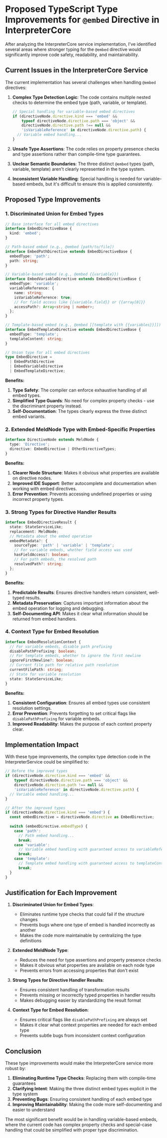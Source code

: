 # Proposed TypeScript Type Improvements for `@embed` Directive in InterpreterCore

After analyzing the InterpreterCore service implementation, I've identified several areas where stronger typing for the `@embed` directive would significantly improve code safety, readability, and maintainability.

## Current Issues in the InterpreterCore Service

The current implementation has several challenges when handling `@embed` directives:

1. **Complex Type Detection Logic**: The code contains multiple nested checks to determine the embed type (path, variable, or template).

   ```typescript
   // Special handling for variable-based embed directives
   if (directiveNode.directive.kind === 'embed' && 
       typeof directiveNode.directive.path === 'object' &&
       directiveNode.directive.path !== null &&
       'isVariableReference' in directiveNode.directive.path) {
     // Variable embed handling...
   }
   ```

2. **Unsafe Type Assertions**: The code relies on property presence checks and type assertions rather than compile-time type guarantees.

3. **Unclear Semantic Boundaries**: The three distinct `@embed` types (path, variable, template) aren't clearly represented in the type system.

4. **Inconsistent Variable Handling**: Special handling is needed for variable-based embeds, but it's difficult to ensure this is applied consistently.

## Proposed Type Improvements

### 1. Discriminated Union for Embed Types

```typescript
// Base interface for all embed directives
interface EmbedDirectiveBase {
  kind: 'embed';
}

// Path-based embed (e.g., @embed [path/to/file])
interface EmbedPathDirective extends EmbedDirectiveBase {
  embedType: 'path';
  path: string;
}

// Variable-based embed (e.g., @embed {{variable}})
interface EmbedVariableDirective extends EmbedDirectiveBase {
  embedType: 'variable';
  variableReference: {
    name: string;
    isVariableReference: true;
    // For field access like {{variable.field}} or {{array[0]}}
    accessPath?: Array<string | number>;
  };
}

// Template-based embed (e.g., @embed [[template with {{variables}}]])
interface EmbedTemplateDirective extends EmbedDirectiveBase {
  embedType: 'template';
  templateContent: string;
}

// Union type for all embed directives
type EmbedDirective = 
  | EmbedPathDirective 
  | EmbedVariableDirective 
  | EmbedTemplateDirective;
```

**Benefits:**
1. **Type Safety**: The compiler can enforce exhaustive handling of all embed types.
2. **Simplified Type Guards**: No need for complex property checks - use the discriminant property instead.
3. **Self-Documentation**: The types clearly express the three distinct embed variants.

### 2. Extended MeldNode Type with Embed-Specific Properties

```typescript
interface DirectiveNode extends MeldNode {
  type: 'Directive';
  directive: EmbedDirective | OtherDirectiveTypes;
}
```

**Benefits:**
1. **Clearer Node Structure**: Makes it obvious what properties are available on directive nodes.
2. **Improved IDE Support**: Better autocomplete and documentation when working with embed directives.
3. **Error Prevention**: Prevents accessing undefined properties or using incorrect property types.

### 3. Strong Types for Directive Handler Results

```typescript
interface EmbedDirectiveResult {
  state: StateServiceLike;
  replacement: MeldNode;
  // Metadata about the embed operation
  embedMetadata?: {
    sourceType: 'path' | 'variable' | 'template';
    // For variable embeds, whether field access was used
    hasFieldAccess?: boolean;
    // For path embeds, the resolved path
    resolvedPath?: string;
  };
}
```

**Benefits:**
1. **Predictable Results**: Ensures directive handlers return consistent, well-typed results.
2. **Metadata Preservation**: Captures important information about the embed operation for logging and debugging.
3. **Self-Documenting API**: Makes it clear what information should be returned from embed handlers.

### 4. Context Type for Embed Resolution

```typescript
interface EmbedResolutionContext {
  // For variable embeds, disable path prefixing
  disablePathPrefixing: boolean;
  // For template embeds, whether to ignore the first newline
  ignoreFirstNewline?: boolean;
  // Current file path for relative path resolution
  currentFilePath: string;
  // State for variable resolution
  state: StateServiceLike;
}
```

**Benefits:**
1. **Consistent Configuration**: Ensures all embed types use consistent resolution settings.
2. **Error Prevention**: Prevents forgetting to set critical flags like `disablePathPrefixing` for variable embeds.
3. **Improved Readability**: Makes the purpose of each context property clear.

## Implementation Impact

With these type improvements, the complex type detection code in the InterpreterService could be simplified to:

```typescript
// Before the improved types
if (directiveNode.directive.kind === 'embed' && 
    typeof directiveNode.directive.path === 'object' &&
    directiveNode.directive.path !== null &&
    'isVariableReference' in directiveNode.directive.path) {
  // Variable embed handling...
}

// After the improved types
if (directiveNode.directive.kind === 'embed') {
  const embedDirective = directiveNode.directive as EmbedDirective;
  
  switch (embedDirective.embedType) {
    case 'path':
      // Path embed handling...
      break;
    case 'variable':
      // Variable embed handling with guaranteed access to variableReference
      break;
    case 'template':
      // Template embed handling with guaranteed access to templateContent
      break;
  }
}
```

## Justification for Each Improvement

1. **Discriminated Union for Embed Types**: 
   - Eliminates runtime type checks that could fail if the structure changes
   - Prevents bugs where one type of embed is handled incorrectly as another
   - Makes the code more maintainable by centralizing the type definitions

2. **Extended MeldNode Type**:
   - Reduces the need for type assertions and property presence checks
   - Makes it obvious what properties are available on each node type
   - Prevents errors from accessing properties that don't exist

3. **Strong Types for Directive Handler Results**:
   - Ensures consistent handling of transformation results
   - Prevents missing or incorrectly typed properties in handler results
   - Makes debugging easier by standardizing the result format

4. **Context Type for Embed Resolution**:
   - Ensures critical flags like `disablePathPrefixing` are always set
   - Makes it clear what context properties are needed for each embed type
   - Prevents subtle bugs from inconsistent context configuration

## Conclusion

These type improvements would make the InterpreterCore service more robust by:

1. **Eliminating Runtime Type Checks**: Replacing them with compile-time guarantees
2. **Clarifying Intent**: Making the three distinct embed types explicit in the type system
3. **Preventing Bugs**: Ensuring consistent handling of each embed type
4. **Improving Maintainability**: Making the code more self-documenting and easier to understand

The most significant benefit would be in handling variable-based embeds, where the current code has complex property checks and special-case handling that could be simplified with proper type discrimination.
